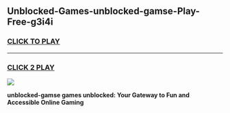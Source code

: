 
## Unblocked-Games-unblocked-gamse-Play-Free-g3i4i
<h3>
<a href="https://premium76.site?title=unblocked-gamse&ref=21A">CLICK TO PLAY</a></h3>
<hr>

<h3>
<a href="https://premium76.site?title=unblocked-gamse&ref=21A">CLICK 2 PLAY</a>
  
</h3>

<a href="https://premium76.site?title=unblocked-gamse&ref=21A"><img src="https://clearcache.store/games.png"></a>


**unblocked-gamse games unblocked: Your Gateway to Fun and Accessible Online Gaming**
